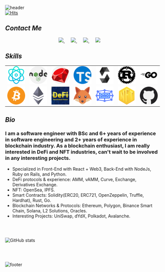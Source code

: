 ![header](https://capsule-render.vercel.app/api?type=wave&color=timeAuto&height=300&section=header&text=Welcome!&desc=I%20am%20Alan%20Martinez&fontSize=90&animation=fadeIn&fontAlignY=38&descAlign=57&descAlignY=55&descSize=30)       
[![Hits](https://hits.seeyoufarm.com/api/count/incr/badge.svg?url=https%3A%2F%2Fgithub.com%2Falanmartinez24%2Fhit-counter&count_bg=%2353B2F5&title_bg=%23555555&icon=flathub.svg&icon_color=%23E7E7E7&title=Hits&edge_flat=true)](https://hits.seeyoufarm.com)

## **_Contact Me_**

<p align='center'>
<a href="mailto:alanxmartin45@gmail.com" style="margin-right: 20px;">
  <img src="https://img.shields.io/badge/email me-%BB001B.svg?&style=for-the-badge&logo=gmail&logoColor=white" />
</a>
<a href="https://linkedin.com/in/alanmartinez24" style="margin-right: 20px;">
  <img src="https://img.shields.io/badge/linkedin-0072B1.svg?&style=for-the-badge&logo=linkedin&logoColor=white" />
</a>
<a href="https://twitter.com/alanxmartinez" style="margin-right: 20px;">
  <img src="https://img.shields.io/badge/twitter-00ACEE.svg?&style=for-the-badge&logo=twitter&logoColor=white" />
</a>
<a href="https://t.me/alanxmartinez" style="margin-right: 20px;">
  <img src="https://img.shields.io/badge/telegram-229ED9.svg?&style=for-the-badge&logo=telegram&logoColor=white" />
</a>

</p>

## **_Skills_**

<table>
  <tr>
    <td><img src="https://github.com/alanmartinez24/alanmartinez24/blob/main/icons/react.png?raw=true" width="200"></td>
    <td><img src="https://github.com/alanmartinez24/alanmartinez24/blob/main/icons/nodejs.png?raw=true" width="200"></td>
    <td><img src="https://github.com/alanmartinez24/alanmartinez24/blob/main/icons/ruby.png?raw=true" width="200"></td>
    <td><img src="https://github.com/alanmartinez24/alanmartinez24/blob/main/icons/typescript.png?raw=true" width="200"></td>
    <td><img src="https://github.com/alanmartinez24/alanmartinez24/blob/main/icons/solidity.png?raw=true" width="200"></td>
    <td><img src="https://github.com/alanmartinez24/alanmartinez24/blob/main/icons/rust.png?raw=true" width="200"></td>
    <td><img src="https://github.com/alanmartinez24/alanmartinez24/blob/main/icons/go.png?raw=true" width="200"></td>
  </tr>
  <tr>
    <td><img src="https://github.com/alanmartinez24/alanmartinez24/blob/main/icons/bitcoin.png?raw=true" width="200"></td>
    <td><img src="https://github.com/alanmartinez24/alanmartinez24/blob/main/icons/ethereum.png?raw=true" width="200"></td>
    <td><img src="https://github.com/alanmartinez24/alanmartinez24/blob/main/icons/defi.png?raw=true" width="200"></td>
    <td><img src="https://github.com/alanmartinez24/alanmartinez24/blob/main/icons/metamask.png?raw=true" width="200"></td>
    <td><img src="https://github.com/alanmartinez24/alanmartinez24/blob/main/icons/dao.png?raw=true" width="200"></td>
    <td><img src="https://github.com/alanmartinez24/alanmartinez24/blob/main/icons/nft.png?raw=true" width="200"></td>
    <td><img src="https://github.com/alanmartinez24/alanmartinez24/blob/main/icons/github.png?raw=true" width="200"></td>
  </tr>
</table>

## **_Bio_**

### I am a software engineer with BSc and 6+ years of experience in software engineering and 2+ years of experience in blockchain industry. As a blockchain enthusiast, I am really interested in DeFi and NFT industries, can't wait to be involved in any interesting projects.

- Specialized in Front-End with React + Web3, Back-End with NodeJs, Ruby on Rails, and Python.
- DeFi protocols & experience: AMM, vAMM, Curve, Exchange, Derivatives Exchange.
- NFT: OpenSea, IPFS.
- Smart Contracts: Solidity(ERC20, ERC721, OpenZeppelin, Truffle, Hardhat), Rust, Go.
- Blockchain Networks & Protocols: Ethereum, Polygon, Binance Smart Chain, Solana, L2 Solutions, Oracles.
- Interesting Projects: UniSwap, dYdX, Polkadot, Avalanche.

<br/><br/>

![GitHub stats](https://github-readme-stats.vercel.app/api?username=alanmartinez24&show_icons=true&theme=radical)

<br/><br/>

![footer](https://capsule-render.vercel.app/api?type=wave&color=timeAuto&height=300&section=footer&text=Thank%20You!&fontAlignY=60)
